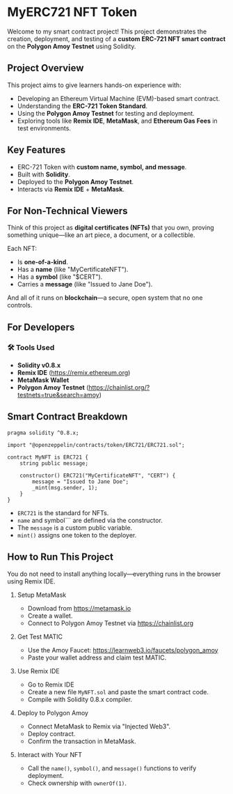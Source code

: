 # MyERC721 NFT Token

Welcome to my smart contract project! This project demonstrates the creation, deployment, and testing of a **custom ERC-721 NFT smart contract** on the **Polygon Amoy Testnet** using Solidity.


## Project Overview

This project aims to give learners hands-on experience with:
- Developing an Ethereum Virtual Machine (EVM)-based smart contract.
- Understanding the **ERC-721 Token Standard**.
- Using the **Polygon Amoy Testnet** for testing and deployment.
- Exploring tools like **Remix IDE**, **MetaMask**, and **Ethereum Gas Fees** in test environments.


## Key Features

- ERC-721 Token with **custom name, symbol, and message**.
- Built with **Solidity**.
- Deployed to the **Polygon Amoy Testnet**.
- Interacts via **Remix IDE** + **MetaMask**.

## For Non-Technical Viewers

Think of this project as **digital certificates (NFTs)** that you own, proving something unique—like an art piece, a document, or a collectible.

Each NFT:
- Is **one-of-a-kind**.
- Has a **name** (like "MyCertificateNFT").
- Has a **symbol** (like "$CERT").
- Carries a **message** (like "Issued to Jane Doe").

And all of it runs on **blockchain**—a secure, open system that no one controls.


## For Developers

### 🛠 Tools Used
- **Solidity v0.8.x**
- **Remix IDE** (https://remix.ethereum.org)
- **MetaMask Wallet**
- **Polygon Amoy Testnet** (https://chainlist.org/?testnets=true&search=amoy)


## Smart Contract Breakdown

```solidity
pragma solidity ^0.8.x;

import "@openzeppelin/contracts/token/ERC721/ERC721.sol";

contract MyNFT is ERC721 {
    string public message;

    constructor() ERC721("MyCertificateNFT", "CERT") {
        message = "Issued to Jane Doe";
        _mint(msg.sender, 1);
    }
}
```
- ```ERC721``` is the standard for NFTs.
- ```name``` and symbol``` are defined via the constructor.
- The ```message``` is a custom public variable.
- ```mint()``` assigns one token to the deployer.

## How to Run This Project

You do not need to install anything locally—everything runs in the browser using Remix IDE.

1. Setup MetaMask
    - Download from https://metamask.io
    - Create a wallet.
    - Connect to Polygon Amoy Testnet via https://chainlist.org

2. Get Test MATIC
    - Use the Amoy Faucet: https://learnweb3.io/faucets/polygon_amoy
    - Paste your wallet address and claim test MATIC.

3. Use Remix IDE
    - Go to Remix IDE
    - Create a new file ```MyNFT.sol``` and paste the smart contract code.
    - Compile with Solidity 0.8.x compiler.

4. Deploy to Polygon Amoy
    - Connect MetaMask to Remix via "Injected Web3".
    - Deploy contract.
    - Confirm the transaction in MetaMask.

5. Interact with Your NFT
    - Call the ```name()```, ```symbol()```, and ```message()``` functions to verify deployment.
    - Check ownership with ```ownerOf(1)```.

